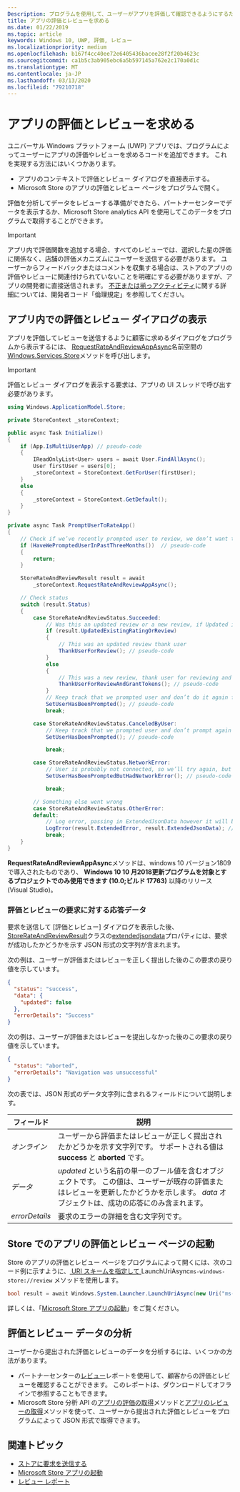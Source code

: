 ```yaml
---
Description: プログラムを使用して、ユーザーがアプリを評価して確認できるようにするためのいくつかの方法について説明します。
title: アプリの評価とレビューを求める
ms.date: 01/22/2019
ms.topic: article
keywords: Windows 10, UWP, 評価, レビュー
ms.localizationpriority: medium
ms.openlocfilehash: b167f4cc40ee72e6405436bacee28f2f20b4623c
ms.sourcegitcommit: ca1b5c3ab905ebc6a5b597145a762e2c170a0d1c
ms.translationtype: MT
ms.contentlocale: ja-JP
ms.lasthandoff: 03/13/2020
ms.locfileid: "79210718"
---
```

# <a name="request-ratings-and-reviews-for-your-app"></a>アプリの評価とレビューを求める

ユニバーサル Windows プラットフォーム (UWP) アプリでは、プログラムによってユーザーにアプリの評価やレビューを求めるコードを追加できます。 これを実現する方法にはいくつかあります。
* アプリのコンテキストで評価とレビュー ダイアログを直接表示する。
* Microsoft Store のアプリの評価とレビュー ページをプログラムで開く。

評価を分析してデータをレビューする準備ができたら、パートナーセンターでデータを表示するか、Microsoft Store analytics API を使用してこのデータをプログラムで取得することができます。

> [!IMPORTANT]
> アプリ内で評価関数を追加する場合、すべてのレビューでは、選択した星の評価に関係なく、店舗の評価メカニズムにユーザーを送信する必要があります。 ユーザーからフィードバックまたはコメントを収集する場合は、ストアのアプリの評価やレビューに関連付けられていないことを明確にする必要がありますが、アプリの開発者に直接送信されます。 [不正または揃っアクティビティ](https://docs.microsoft.com/legal/windows/agreements/store-developer-code-of-conduct#3-fraudulent-or-dishonest-activities)に関する詳細については、開発者コード「倫理規定」を参照してください。

## <a name="show-a-rating-and-review-dialog-in-your-app"></a>アプリ内での評価とレビュー ダイアログの表示

アプリを評価してレビューを送信するように顧客に求めるダイアログをプログラムから表示するには、 [RequestRateAndReviewAppAsync](https://docs.microsoft.com/uwp/api/windows.services.store.storecontext.requestrateandreviewappasync)名前空間の[Windows.Services.Store](https://docs.microsoft.com/uwp/api/windows.services.store)メソッドを呼び出します。 

> [!IMPORTANT]
> 評価とレビュー ダイアログを表示する要求は、アプリの UI スレッドで呼び出す必要があります。

```csharp
using Windows.ApplicationModel.Store;

private StoreContext _storeContext;

public async Task Initialize()
{
    if (App.IsMultiUserApp) // pseudo-code
    {
        IReadOnlyList<User> users = await User.FindAllAsync();
        User firstUser = users[0];
        _storeContext = StoreContext.GetForUser(firstUser);
    }
    else
    {
        _storeContext = StoreContext.GetDefault();
    }
}

private async Task PromptUserToRateApp()
{
    // Check if we’ve recently prompted user to review, we don’t want to bother user too often and only between version changes
    if (HaveWePromptedUserInPastThreeMonths())  // pseudo-code
    {
        return;
    }

    StoreRateAndReviewResult result = await 
        _storeContext.RequestRateAndReviewAppAsync();

    // Check status
    switch (result.Status)
    { 
        case StoreRateAndReviewStatus.Succeeded:
            // Was this an updated review or a new review, if Updated is false it means it was a users first time reviewing
            if (result.UpdatedExistingRatingOrReview)
            {
                // This was an updated review thank user
                ThankUserForReview(); // pseudo-code
            }
            else
            {
                // This was a new review, thank user for reviewing and give some free in app tokens
                ThankUserForReviewAndGrantTokens(); // pseudo-code
            }
            // Keep track that we prompted user and don’t do it again for a while
            SetUserHasBeenPrompted(); // pseudo-code
            break;

        case StoreRateAndReviewStatus.CanceledByUser:
            // Keep track that we prompted user and don’t prompt again for a while
            SetUserHasBeenPrompted(); // pseudo-code

            break;

        case StoreRateAndReviewStatus.NetworkError:
            // User is probably not connected, so we’ll try again, but keep track so we don’t try too often
            SetUserHasBeenPromptedButHadNetworkError(); // pseudo-code

            break;

        // Something else went wrong
        case StoreRateAndReviewStatus.OtherError:
        default:
            // Log error, passing in ExtendedJsonData however it will be empty for now
            LogError(result.ExtendedError, result.ExtendedJsonData); // pseudo-code
            break;
    }
}
```

**RequestRateAndReviewAppAsync**メソッドは、windows 10 バージョン1809で導入されたものであり、 **Windows 10 10 月2018更新プログラムを対象とするプロジェクトでのみ使用できます (10.0;ビルド 17763)** 以降のリリース (Visual Studio)。

### <a name="response-data-for-the-rating-and-review-request"></a>評価とレビューの要求に対する応答データ

要求を送信して [評価とレビュー] ダイアログを表示した後、 [StoreRateAndReviewResult](https://docs.microsoft.com/uwp/api/windows.services.store.storerateandreviewresult)クラスの[extendedjsondata](https://docs.microsoft.com/uwp/api/windows.services.store.storerateandreviewresult.extendedjsondata)プロパティには、要求が成功したかどうかを示す JSON 形式の文字列が含まれます。

次の例は、ユーザーが評価またはレビューを正しく提出した後のこの要求の戻り値を示しています。

```json
{ 
  "status": "success", 
  "data": {
    "updated": false
  },
  "errorDetails": "Success"
}
```

次の例は、ユーザーが評価またはレビューを提出しなかった後のこの要求の戻り値を示しています。

```json
{ 
  "status": "aborted", 
  "errorDetails": "Navigation was unsuccessful"
}
```

次の表では、JSON 形式のデータ文字列に含まれるフィールドについて説明します。

| フィールド          | 説明                                                                                                                                   |
|----------------|-----------------------------------------------------------------------------------------------------------------------------------------------|
| *オンライン*       | ユーザーから評価またはレビューが正しく提出されたかどうかを示す文字列です。 サポートされる値は **success** と **aborted** です。 |
| *データ*         | *updated* という名前の単一のブール値を含むオブジェクトです。 この値は、ユーザーが既存の評価またはレビューを更新したかどうかを示します。 *data* オブジェクトは、成功の応答にのみ含まれます。 |
| *errorDetails* | 要求のエラーの詳細を含む文字列です。                                                                                     |

## <a name="launch-the-rating-and-review-page-for-your-app-in-the-store"></a>Store でのアプリの評価とレビュー ページの起動

Store のアプリの評価とレビュー ページをプログラムによって開くには、次のコード例に示すように、[ URI スキームを指定して ](https://docs.microsoft.com/uwp/api/windows.system.launcher.launchuriasync)LaunchUriAsync```ms-windows-store://review``` メソッドを使用します。

```csharp
bool result = await Windows.System.Launcher.LaunchUriAsync(new Uri("ms-windows-store://review/?ProductId=9WZDNCRFHVJL"));
```

詳しくは、「[Microsoft Store アプリの起動](../launch-resume/launch-store-app.md)」をご覧ください。

## <a name="analyze-your-ratings-and-reviews-data"></a>評価とレビュー データの分析

ユーザーから提出された評価とレビューのデータを分析するには、いくつかの方法があります。
* パートナーセンターの[レビュー](../publish/reviews-report.md)レポートを使用して、顧客からの評価とレビューを確認することができます。 このレポートは、ダウンロードしてオフラインで参照することもできます。
* Microsoft Store 分析 API の[アプリの評価の取得](get-app-ratings.md)メソッドと[アプリのレビューの取得](get-app-reviews.md)メソッドを使って、ユーザーから提出された評価とレビューをプログラムによって JSON 形式で取得できます。

## <a name="related-topics"></a>関連トピック

* [ストアに要求を送信する](send-requests-to-the-store.md)
* [Microsoft Store アプリの起動](../launch-resume/launch-store-app.md)
* [レビュー レポート](../publish/reviews-report.md)
